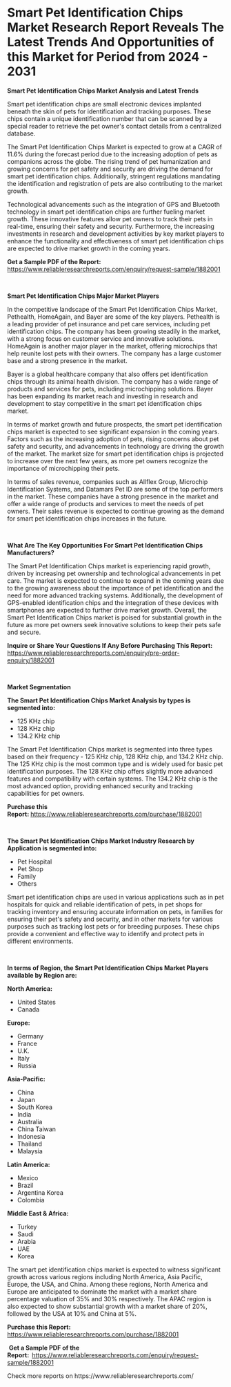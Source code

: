 <p><h1>Smart Pet Identification Chips Market Research Report Reveals The Latest Trends And Opportunities of this Market for Period from 2024 - 2031</h1></p><p><strong>Smart Pet Identification Chips Market Analysis and Latest Trends</strong></p>
<p><p>Smart pet identification chips are small electronic devices implanted beneath the skin of pets for identification and tracking purposes. These chips contain a unique identification number that can be scanned by a special reader to retrieve the pet owner's contact details from a centralized database.</p><p>The Smart Pet Identification Chips Market is expected to grow at a CAGR of 11.6% during the forecast period due to the increasing adoption of pets as companions across the globe. The rising trend of pet humanization and growing concerns for pet safety and security are driving the demand for smart pet identification chips. Additionally, stringent regulations mandating the identification and registration of pets are also contributing to the market growth.</p><p>Technological advancements such as the integration of GPS and Bluetooth technology in smart pet identification chips are further fueling market growth. These innovative features allow pet owners to track their pets in real-time, ensuring their safety and security. Furthermore, the increasing investments in research and development activities by key market players to enhance the functionality and effectiveness of smart pet identification chips are expected to drive market growth in the coming years.</p></p>
<p><strong>Get a Sample PDF of the Report:&nbsp;</strong> <a href="https://www.reliableresearchreports.com/enquiry/request-sample/1882001">https://www.reliableresearchreports.com/enquiry/request-sample/1882001</a></p>
<p>&nbsp;</p>
<p><strong>Smart Pet Identification Chips Major Market Players</strong></p>
<p><p>In the competitive landscape of the Smart Pet Identification Chips Market, Pethealth, HomeAgain, and Bayer are some of the key players. Pethealth is a leading provider of pet insurance and pet care services, including pet identification chips. The company has been growing steadily in the market, with a strong focus on customer service and innovative solutions. HomeAgain is another major player in the market, offering microchips that help reunite lost pets with their owners. The company has a large customer base and a strong presence in the market.</p><p>Bayer is a global healthcare company that also offers pet identification chips through its animal health division. The company has a wide range of products and services for pets, including microchipping solutions. Bayer has been expanding its market reach and investing in research and development to stay competitive in the smart pet identification chips market.</p><p>In terms of market growth and future prospects, the smart pet identification chips market is expected to see significant expansion in the coming years. Factors such as the increasing adoption of pets, rising concerns about pet safety and security, and advancements in technology are driving the growth of the market. The market size for smart pet identification chips is projected to increase over the next few years, as more pet owners recognize the importance of microchipping their pets.</p><p>In terms of sales revenue, companies such as Allflex Group, Microchip Identification Systems, and Datamars Pet ID are some of the top performers in the market. These companies have a strong presence in the market and offer a wide range of products and services to meet the needs of pet owners. Their sales revenue is expected to continue growing as the demand for smart pet identification chips increases in the future.</p></p>
<p>&nbsp;</p>
<p><strong>What Are The Key Opportunities For Smart Pet Identification Chips Manufacturers?</strong></p>
<p><p>The Smart Pet Identification Chips market is experiencing rapid growth, driven by increasing pet ownership and technological advancements in pet care. The market is expected to continue to expand in the coming years due to the growing awareness about the importance of pet identification and the need for more advanced tracking systems. Additionally, the development of GPS-enabled identification chips and the integration of these devices with smartphones are expected to further drive market growth. Overall, the Smart Pet Identification Chips market is poised for substantial growth in the future as more pet owners seek innovative solutions to keep their pets safe and secure.</p></p>
<p><strong>Inquire or Share Your Questions If Any Before Purchasing This Report:</strong> <a href="https://www.reliableresearchreports.com/enquiry/pre-order-enquiry/1882001">https://www.reliableresearchreports.com/enquiry/pre-order-enquiry/1882001</a></p>
<p>&nbsp;</p>
<p><strong>Market Segmentation</strong></p>
<p><strong>The Smart Pet Identification Chips Market Analysis by types is segmented into:</strong></p>
<p><ul><li>125 KHz chip</li><li>128 KHz chip</li><li>134.2 KHz chip</li></ul></p>
<p><p>The Smart Pet Identification Chips market is segmented into three types based on their frequency - 125 KHz chip, 128 KHz chip, and 134.2 KHz chip. The 125 KHz chip is the most common type and is widely used for basic pet identification purposes. The 128 KHz chip offers slightly more advanced features and compatibility with certain systems. The 134.2 KHz chip is the most advanced option, providing enhanced security and tracking capabilities for pet owners.</p></p>
<p><strong>Purchase this Report:&nbsp;</strong><a href="https://www.reliableresearchreports.com/purchase/1882001">https://www.reliableresearchreports.com/purchase/1882001</a></p>
<p>&nbsp;</p>
<p><strong>The Smart Pet Identification Chips Market Industry Research by Application is segmented into:</strong></p>
<p><ul><li>Pet Hospital</li><li>Pet Shop</li><li>Family</li><li>Others</li></ul></p>
<p><p>Smart pet identification chips are used in various applications such as in pet hospitals for quick and reliable identification of pets, in pet shops for tracking inventory and ensuring accurate information on pets, in families for ensuring their pet's safety and security, and in other markets for various purposes such as tracking lost pets or for breeding purposes. These chips provide a convenient and effective way to identify and protect pets in different environments.</p></p>
<p>&nbsp;</p>
<p><strong>In terms of Region, the Smart Pet Identification Chips Market Players available by Region are:</strong></p>
<p>
    <p> <strong> North America: </strong>
        <ul>
            <li>United States</li>
            <li>Canada</li>
        </ul>
        </p> 
    <p> <strong> Europe: </strong>
        <ul>
            <li>Germany</li>
            <li>France</li>
            <li>U.K.</li>
            <li>Italy</li>
            <li>Russia</li>
        </ul>
        </p> 
    <p> <strong> Asia-Pacific: </strong>
        <ul>
            <li>China</li>
            <li>Japan</li>
            <li>South Korea</li>
            <li>India</li>
            <li>Australia</li>
            <li>China Taiwan</li>
            <li>Indonesia</li>
            <li>Thailand</li>
            <li>Malaysia</li>
        </ul>
        </p> 
    <p> <strong> Latin America: </strong>
        <ul>
            <li>Mexico</li>
            <li>Brazil</li>
            <li>Argentina Korea</li>
            <li>Colombia</li>
        </ul>
        </p> 
    <p> <strong> Middle East & Africa: </strong>
        <ul>
            <li>Turkey</li>
            <li>Saudi</li>
            <li>Arabia</li>
            <li>UAE</li>
            <li>Korea</li>
        </ul>
    </p>
    </p>
<p><p>The smart pet identification chips market is expected to witness significant growth across various regions including North America, Asia Pacific, Europe, the USA, and China. Among these regions, North America and Europe are anticipated to dominate the market with a market share percentage valuation of 35% and 30% respectively. The APAC region is also expected to show substantial growth with a market share of 20%, followed by the USA at 10% and China at 5%.</p></p>
<p><strong>Purchase this Report: </strong><a href="https://www.reliableresearchreports.com/purchase/1882001">https://www.reliableresearchreports.com/purchase/1882001</a></p>
<p>&nbsp;<strong>Get a Sample PDF of the Report:&nbsp;&nbsp;</strong><a href="https://www.reliableresearchreports.com/enquiry/request-sample/1882001">https://www.reliableresearchreports.com/enquiry/request-sample/1882001</a></p>
<p><strong></strong></p>
<p>Check more reports on https://www.reliableresearchreports.com/</p>